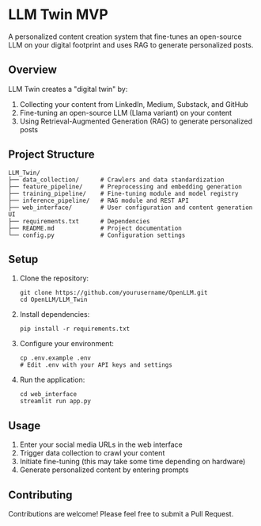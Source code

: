 # LLM Twin MVP

A personalized content creation system that fine-tunes an open-source LLM on your digital footprint and uses RAG to generate personalized posts.

## Overview

LLM Twin creates a "digital twin" by:
1. Collecting your content from LinkedIn, Medium, Substack, and GitHub
2. Fine-tuning an open-source LLM (Llama variant) on your content
3. Using Retrieval-Augmented Generation (RAG) to generate personalized posts

## Project Structure

```
LLM_Twin/
├── data_collection/      # Crawlers and data standardization
├── feature_pipeline/     # Preprocessing and embedding generation
├── training_pipeline/    # Fine-tuning module and model registry
├── inference_pipeline/   # RAG module and REST API
├── web_interface/        # User configuration and content generation UI
├── requirements.txt      # Dependencies
├── README.md             # Project documentation
└── config.py             # Configuration settings
```

## Setup

1. Clone the repository:
   ```
   git clone https://github.com/yourusername/OpenLLM.git
   cd OpenLLM/LLM_Twin
   ```

2. Install dependencies:
   ```
   pip install -r requirements.txt
   ```

3. Configure your environment:
   ```
   cp .env.example .env
   # Edit .env with your API keys and settings
   ```

4. Run the application:
   ```
   cd web_interface
   streamlit run app.py
   ```

## Usage

1. Enter your social media URLs in the web interface
2. Trigger data collection to crawl your content
3. Initiate fine-tuning (this may take some time depending on hardware)
4. Generate personalized content by entering prompts

## Contributing

Contributions are welcome! Please feel free to submit a Pull Request. 
